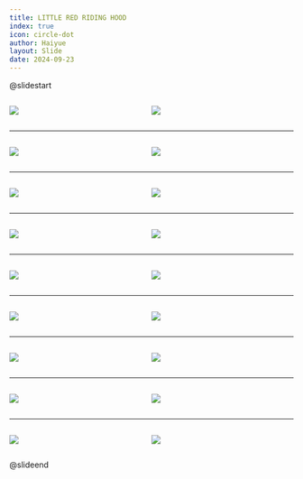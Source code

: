 ```yaml
---
title: LITTLE RED RIDING HOOD
index: true
icon: circle-dot
author: Haiyue
layout: Slide
date: 2024-09-23
---
```

 
@slidestart

<div style="display:flex">
<div style="flex:1">

![](/reading/english/Level-O/LITTLE%20RED%20RIDING%20HOOD/001.webp)
</div>
<div style="flex:1">

![](/reading/english/Level-O/LITTLE%20RED%20RIDING%20HOOD/002.webp)
</div>
</div>

---

<div style="display:flex">
<div style="flex:1">

![](/reading/english/Level-O/LITTLE%20RED%20RIDING%20HOOD/003.webp)
</div>
<div style="flex:1">

![](/reading/english/Level-O/LITTLE%20RED%20RIDING%20HOOD/004.webp)
</div>
</div>

---

<div style="display:flex">
<div style="flex:1">

![](/reading/english/Level-O/LITTLE%20RED%20RIDING%20HOOD/005.webp)
</div>
<div style="flex:1">

![](/reading/english/Level-O/LITTLE%20RED%20RIDING%20HOOD/006.webp)
</div>
</div>

---

<div style="display:flex">
<div style="flex:1">

![](/reading/english/Level-O/LITTLE%20RED%20RIDING%20HOOD/007.webp)
</div>
<div style="flex:1">

![](/reading/english/Level-O/LITTLE%20RED%20RIDING%20HOOD/008.webp)
</div>
</div>

---

<div style="display:flex">
<div style="flex:1">

![](/reading/english/Level-O/LITTLE%20RED%20RIDING%20HOOD/009.webp)
</div>
<div style="flex:1">

![](/reading/english/Level-O/LITTLE%20RED%20RIDING%20HOOD/010.webp)
</div>
</div>

---

<div style="display:flex">
<div style="flex:1">

![](/reading/english/Level-O/LITTLE%20RED%20RIDING%20HOOD/011.webp)
</div>
<div style="flex:1">

![](/reading/english/Level-O/LITTLE%20RED%20RIDING%20HOOD/012.webp)
</div>
</div>

---

<div style="display:flex">
<div style="flex:1">

![](/reading/english/Level-O/LITTLE%20RED%20RIDING%20HOOD/013.webp)
</div>
<div style="flex:1">

![](/reading/english/Level-O/LITTLE%20RED%20RIDING%20HOOD/014.webp)
</div>
</div>

---

<div style="display:flex">
<div style="flex:1">

![](/reading/english/Level-O/LITTLE%20RED%20RIDING%20HOOD/015.webp)
</div>
<div style="flex:1">

![](/reading/english/Level-O/LITTLE%20RED%20RIDING%20HOOD/016.webp)
</div>
</div>

---

<div style="display:flex">
<div style="flex:1">

![](/reading/english/Level-O/LITTLE%20RED%20RIDING%20HOOD/017.webp)
</div>
<div style="flex:1">

![](/reading/english/Level-O/LITTLE%20RED%20RIDING%20HOOD/018.webp)
</div>
</div>

@slideend
